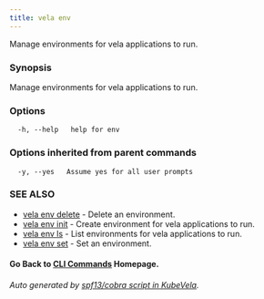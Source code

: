 ```yaml
---
title: vela env
---
```


Manage environments for vela applications to run.

### Synopsis

Manage environments for vela applications to run.

### Options

```
  -h, --help   help for env
```

### Options inherited from parent commands

```
  -y, --yes   Assume yes for all user prompts
```

### SEE ALSO


* [vela env delete](vela_env_delete)	 - Delete an environment.
* [vela env init](vela_env_init)	 - Create environment for vela applications to run.
* [vela env ls](vela_env_ls)	 - List environments for vela applications to run.
* [vela env set](vela_env_set)	 - Set an environment.

#### Go Back to [CLI Commands](vela) Homepage.


###### Auto generated by [spf13/cobra script in KubeVela](https://github.com/kubevela/kubevela/tree/master/hack/docgen).

